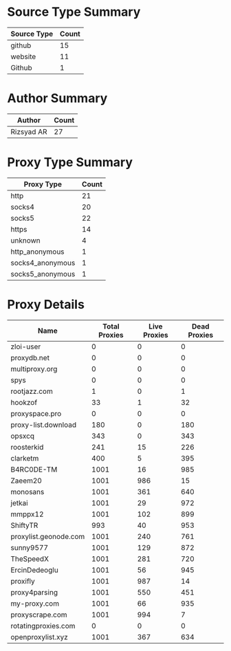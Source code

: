 # Source Type Summary

| Source Type | Count |
|-------------|-------|
| github | 15 |
| website | 11 |
| Github | 1 |


# Author Summary

| Author | Count |
|--------|-------|
| Rizsyad AR | 27 |


# Proxy Type Summary

| Proxy Type | Count |
|------------|-------|
| http | 21 |
| socks4 | 20 |
| socks5 | 22 |
| https | 14 |
| unknown | 4 |
| http_anonymous | 1 |
| socks4_anonymous | 1 |
| socks5_anonymous | 1 |


# Proxy Details

| Name | Total Proxies | Live Proxies | Dead Proxies |
|------|---------------|--------------|---------------|
| zloi-user | 0 | 0 | 0 |
| proxydb.net | 0 | 0 | 0 |
| multiproxy.org | 0 | 0 | 0 |
| spys | 0 | 0 | 0 |
| rootjazz.com | 1 | 0 | 1 |
| hookzof | 33 | 1 | 32 |
| proxyspace.pro | 0 | 0 | 0 |
| proxy-list.download | 180 | 0 | 180 |
| opsxcq | 343 | 0 | 343 |
| roosterkid | 241 | 15 | 226 |
| clarketm | 400 | 5 | 395 |
| B4RC0DE-TM | 1001 | 16 | 985 |
| Zaeem20 | 1001 | 986 | 15 |
| monosans | 1001 | 361 | 640 |
| jetkai | 1001 | 29 | 972 |
| mmppx12 | 1001 | 102 | 899 |
| ShiftyTR | 993 | 40 | 953 |
| proxylist.geonode.com | 1001 | 240 | 761 |
| sunny9577 | 1001 | 129 | 872 |
| TheSpeedX | 1001 | 281 | 720 |
| ErcinDedeoglu | 1001 | 56 | 945 |
| proxifly | 1001 | 987 | 14 |
| proxy4parsing | 1001 | 550 | 451 |
| my-proxy.com | 1001 | 66 | 935 |
| proxyscrape.com | 1001 | 994 | 7 |
| rotatingproxies.com | 0 | 0 | 0 |
| openproxylist.xyz | 1001 | 367 | 634 |
